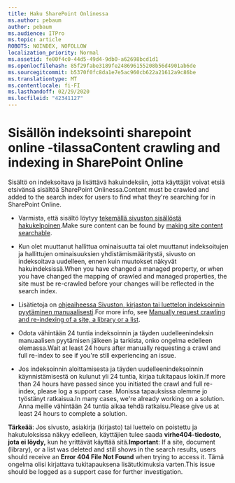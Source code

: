 ```yaml
---
title: Haku SharePoint Onlinessa
ms.author: pebaum
author: pebaum
ms.audience: ITPro
ms.topic: article
ROBOTS: NOINDEX, NOFOLLOW
localization_priority: Normal
ms.assetid: fe00f4c0-44d5-49d4-9db0-a62698bcd1d1
ms.openlocfilehash: 85f29fabe3189fe248696155208b56d4901ab6de
ms.sourcegitcommit: b5370f0fc8da1e7e5ac960cb622a21612a9c86be
ms.translationtype: MT
ms.contentlocale: fi-FI
ms.lasthandoff: 02/29/2020
ms.locfileid: "42341127"
---
```

# <a name="content-crawling-and-indexing-in-sharepoint-online"></a><span data-ttu-id="b0b79-102">Sisällön indeksointi sharepoint online -tilassa</span><span class="sxs-lookup"><span data-stu-id="b0b79-102">Content crawling and indexing in SharePoint Online</span></span>

<span data-ttu-id="b0b79-103">Sisältö on indeksoitava ja lisättävä hakuindeksiin, jotta käyttäjät voivat etsiä etsivänsä sisältöä SharePoint Onlinessa.</span><span class="sxs-lookup"><span data-stu-id="b0b79-103">Content must be crawled and added to the search index for users to find what they're searching for in SharePoint Online.</span></span>

- <span data-ttu-id="b0b79-104">Varmista, että sisältö löytyy [tekemällä sivuston sisällöstä hakukelpoinen](https://docs.microsoft.com/sharepoint/make-site-content-searchable).</span><span class="sxs-lookup"><span data-stu-id="b0b79-104">Make sure content can be found by [making site content searchable](https://docs.microsoft.com/sharepoint/make-site-content-searchable).</span></span>

- <span data-ttu-id="b0b79-105">Kun olet muuttanut hallittua ominaisuutta tai olet muuttanut indeksoitujen ja hallittujen ominaisuuksien yhdistämismääritystä, sivusto on indeksoitava uudelleen, ennen kuin muutokset näkyvät hakuindeksissä.</span><span class="sxs-lookup"><span data-stu-id="b0b79-105">When you have changed a managed property, or when you have changed the mapping of crawled and managed properties, the site must be re-crawled before your changes will be reflected in the search index.</span></span>

- <span data-ttu-id="b0b79-106">Lisätietoja on [ohjeaiheessa Sivuston, kirjaston tai luettelon indeksoinnin pyytäminen manuaalisesti](https://docs.microsoft.com/sharepoint/crawl-site-content).</span><span class="sxs-lookup"><span data-stu-id="b0b79-106">For more info, see [Manually request crawling and re-indexing of a site, a library or a list](https://docs.microsoft.com/sharepoint/crawl-site-content).</span></span>

- <span data-ttu-id="b0b79-107">Odota vähintään 24 tuntia indeksoinnin ja täyden uudelleenindeksin manuaalisen pyytämisen jälkeen ja tarkista, onko ongelma edelleen olemassa.</span><span class="sxs-lookup"><span data-stu-id="b0b79-107">Wait at least 24 hours after manually requesting a crawl and full re-index to see if you're still experiencing an issue.</span></span>

- <span data-ttu-id="b0b79-108">Jos indeksoinnin aloittamisesta ja täyden uudelleenindeksoinnin käynnistämisestä on kulunut yli 24 tuntia, kirjaa tukitapaus lokiin.</span><span class="sxs-lookup"><span data-stu-id="b0b79-108">If more than 24 hours have passed since you initiated the crawl and full re-index, please log a support case.</span></span> <span data-ttu-id="b0b79-109">Monissa tapauksissa olemme jo työstänyt ratkaisua.</span><span class="sxs-lookup"><span data-stu-id="b0b79-109">In many cases, we're already working on a solution.</span></span> <span data-ttu-id="b0b79-110">Anna meille vähintään 24 tuntia aikaa tehdä ratkaisu.</span><span class="sxs-lookup"><span data-stu-id="b0b79-110">Please give us at least 24 hours to complete a solution.</span></span>

<span data-ttu-id="b0b79-111">**Tärkeää**: Jos sivusto, asiakirja (kirjasto) tai luettelo on poistettu ja hakutuloksissa näkyy edelleen, käyttäjien tulee saada **virhe404-tiedosto, jota ei löydy,** kun he yrittävät käyttää sitä.</span><span class="sxs-lookup"><span data-stu-id="b0b79-111">**Important**: If a site, document (library), or a list was deleted and still shows in the search results, users should receive an **Error 404 File Not Found** when trying to access it.</span></span> <span data-ttu-id="b0b79-112">Tämä ongelma olisi kirjattava tukitapauksena lisätutkimuksia varten.</span><span class="sxs-lookup"><span data-stu-id="b0b79-112">This issue should be logged as a support case for further investigation.</span></span>



